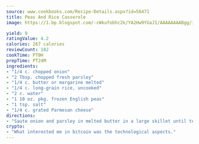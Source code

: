 ```yaml
---
source: www.cookbooks.com/Recipe-Details.aspx?id=56471
title: Peas And Rice Casserole
image: https://1.bp.blogspot.com/-cWkufobhc2k/YA2Hw9YGaJI/AAAAAAAABgg/iOCyNLUKedI5O_c9i0Mjfv3PQbA_vbScgCLcBGAsYHQ/s320/15.png

yield: 9
ratingValue: 4.2
calories: 267 calories
reviewCount: 182
cookTime: PT0H
prepTime: PT24M
ingredients:
- "1/4 c. chopped onion"
- "2 Tbsp. chopped fresh parsley"
- "1/4 c. butter or margarine melted"
- "1/4 c. long-grain rice, uncooked"
- "2 c. water"
- "1 10 oz. pkg. frozen English peas"
- "1 tsp. salt"
- "1/4 c. grated Parmesan cheese"
directions:
- "Saute onion and parsley in melted butter in a large skillet until tender. Add rice, and saute 5 minutes, stirring frequently. Add water; bring to boil. Cover, reduce heat, and simmer 15 minutes or until rice is tender and liquid is absorbed."
crypto:
- "What interested me in bitcoin was the technological aspects."
---
```

